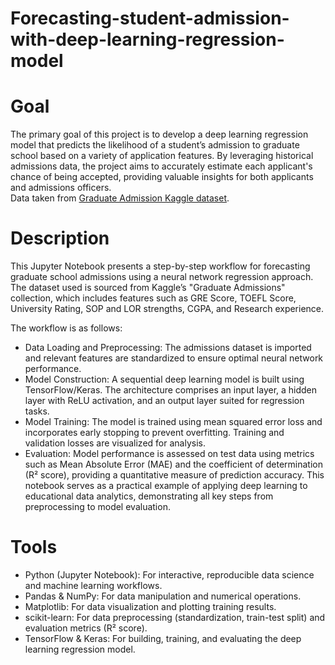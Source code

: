 # Forecasting-student-admission-with-deep-learning-regression-model

# Goal
The primary goal of this project is to develop a deep learning regression model that predicts the likelihood of a student’s admission to graduate school based on a variety of application features. By leveraging historical admissions data, the project aims to accurately estimate each applicant's chance of being accepted, providing valuable insights for both applicants and admissions officers.
\
Data taken from [Graduate Admission Kaggle dataset](https://www.kaggle.com/datasets/mohansacharya/graduate-admissions).

# Description
This Jupyter Notebook presents a step-by-step workflow for forecasting graduate school admissions using a neural network regression approach. The dataset used is sourced from Kaggle’s "Graduate Admissions" collection, which includes features such as GRE Score, TOEFL Score, University Rating, SOP and LOR strengths, CGPA, and Research experience.

The workflow is as follows:

- Data Loading and Preprocessing: The admissions dataset is imported and relevant features are standardized to ensure optimal neural network performance.
- Model Construction: A sequential deep learning model is built using TensorFlow/Keras. The architecture comprises an input layer, a hidden layer with ReLU activation, and an output layer suited for regression tasks.
- Model Training: The model is trained using mean squared error loss and incorporates early stopping to prevent overfitting. Training and validation losses are visualized for analysis.
- Evaluation: Model performance is assessed on test data using metrics such as Mean Absolute Error (MAE) and the coefficient of determination (R² score), providing a quantitative measure of prediction accuracy.
This notebook serves as a practical example of applying deep learning to educational data analytics, demonstrating all key steps from preprocessing to model evaluation.

# Tools
- Python (Jupyter Notebook): For interactive, reproducible data science and machine learning workflows.
- Pandas & NumPy: For data manipulation and numerical operations.
- Matplotlib: For data visualization and plotting training results.
- scikit-learn: For data preprocessing (standardization, train-test split) and evaluation metrics (R² score).
- TensorFlow & Keras: For building, training, and evaluating the deep learning regression model.
